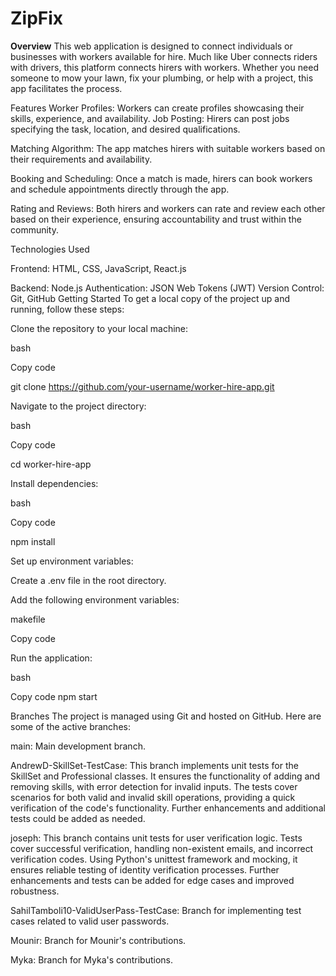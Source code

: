 # ZipFix

**Overview**
This web application is designed to connect individuals or businesses with workers available for hire. Much like Uber connects riders with drivers, this platform connects hirers with workers. Whether you need someone to mow your lawn, fix your plumbing, or help with a project, this app facilitates the process.

Features
Worker Profiles: Workers can create profiles showcasing their skills, experience, and availability.
Job Posting: Hirers can post jobs specifying the task, location, and desired qualifications.

Matching Algorithm: The app matches hirers with suitable workers based on their requirements and availability.

Booking and Scheduling: Once a match is made, hirers can book workers and schedule appointments directly through the app.

Rating and Reviews: Both hirers and workers can rate and review each other based on their experience, ensuring accountability and trust within the community.

Technologies Used

Frontend: HTML, CSS, JavaScript, React.js

Backend: Node.js
Authentication: JSON Web Tokens (JWT)
Version Control: Git, GitHub
Getting Started
To get a local copy of the project up and running, follow these steps:

Clone the repository to your local machine:


bash

Copy code

git clone https://github.com/your-username/worker-hire-app.git

Navigate to the project directory:

bash

Copy code

cd worker-hire-app

Install dependencies:

bash

Copy code

npm install

Set up environment variables:

Create a .env file in the root directory.

Add the following environment variables:

makefile

Copy code


Run the application:

bash

Copy code
npm start

Branches
The project is managed using Git and hosted on GitHub. Here are some of the active branches:

main: Main development branch.


AndrewD-SkillSet-TestCase: 
This branch implements unit tests for the SkillSet and Professional classes. It ensures the functionality of adding and removing skills, with error detection for invalid inputs. The tests cover scenarios for both valid and invalid skill operations, providing a quick verification of the code's functionality. Further enhancements and additional tests could be added as needed.



joseph: 
This branch contains unit tests for user verification logic. Tests cover successful verification, handling non-existent emails, and incorrect verification codes. Using Python's unittest framework and mocking, it ensures reliable testing of identity verification processes. Further enhancements and tests can be added for edge cases and improved robustness.



SahilTamboli10-ValidUserPass-TestCase: Branch for implementing test cases related to valid user passwords.

Mounir: Branch for Mounir's contributions.

Myka: Branch for Myka's contributions.
